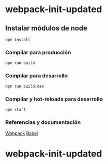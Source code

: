 # webpack-init-updated

## Instalar módulos de node
```
npm install
```

### Compilar para producción
```
npm run build
```

### Compilar para desarrollo
```
npm run build:dev
```

### Compilar y hot-reloads para desarrollo
```
npm start
```

### Referencias y documentación
[Webpack](https://webpack.js.org/concepts/)
[Babel](https://babeljs.io/)

# webpack-init-updated
